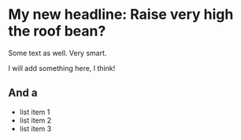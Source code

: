 # My new headline: Raise very high the roof bean?

Some text as well. Very smart.

I will add something here, I think!

## And a

- list item 1
- list item 2
- list item 3
